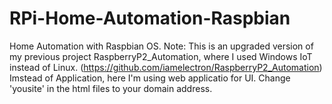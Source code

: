 # RPi-Home-Automation-Raspbian
Home Automation with Raspbian OS.
Note: This is an upgraded version of my previous project RaspberryP2_Automation, where I used Windows IoT instead of Linux.
(https://github.com/iamelectron/RaspberryP2_Automation)
Imstead of Application, here I'm using web applicatio for UI. Change 'yousite' in the html files to your domain address.
